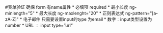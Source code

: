 #表单验证    确保 form 有name属性    * 必填项 required    * 最小长度 ng-minlength="5"    * 最大长度 ng-maxlenght="20"    * 正则表达式 ng-pattern="[a-zA-Z]"    * 电子邮件 只需要设置input的type 为email    * 数字：input类型设置为 number    * URL ： input type=”url“    